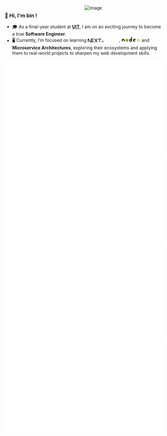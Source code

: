 <!--
<img width="250" alt="image" src="https://github.com/user-attachments/assets/4dff0704-083d-4201-868e-b4e7f0c29fc6" align="right" />

-->

<img width="250" alt="image" src="https://github.com/user-attachments/assets/aca31014-1bb4-4561-85a9-a6a06f28e22c" align="right" />

###  :memo:  Hi, I'm bin !
- 🎓 As a final-year student at [**UIT**](https://vi.wikipedia.org/wiki/Tr%C6%B0%E1%BB%9Dng_%C4%90%E1%BA%A1i_h%E1%BB%8Dc_C%C3%B4ng_ngh%E1%BB%87_Th%C3%B4ng_tin,_%C4%90%E1%BA%A1i_h%E1%BB%8Dc_Qu%E1%BB%91c_gia_Th%C3%A0nh_ph%E1%BB%91_H%E1%BB%93_Ch%C3%AD_Minh), I am on an exciting journey to become a true **Software Engineer**.
- 🖥️ Currently, I’m focused on learning <img src="https://github.com/Vo-Dinh-Quan/Vo-Dinh-Quan/blob/main/images/nextjs-13.svg#gh-light-mode-only" width="50" /><img src="https://github.com/Vo-Dinh-Quan/Vo-Dinh-Quan/blob/main/images/nextjs-13-white.svg#gh-dark-mode-only" width="50" />, <img src="https://github.com/Vo-Dinh-Quan/Vo-Dinh-Quan/blob/main/images/nodejs-text1.svg?raw=true" width="60" /> and **Microservice Architectures**, exploring their ecosystems and applying them to real-world projects to sharpen my web development skills.


<p align="center">
  <img src='https://github.com/Quan-Vo-Dinh/GitHub-Stats-Visualization/blob/master/generated/overview.svg#gh-dark-mode-only'>
  <img src='https://github.com/Quan-Vo-Dinh/GitHub-Stats-Visualization/blob/master/generated/languages.svg#gh-dark-mode-only'>
  <img src='https://github.com/Quan-Vo-Dinh/GitHub-Stats-Visualization/blob/master/generated/overview.svg#gh-light-mode-only'>
  <img src='https://github.com/Quan-Vo-Dinh/GitHub-Stats-Visualization/blob/master/generated/languages.svg#gh-light-mode-only'>
</p>




